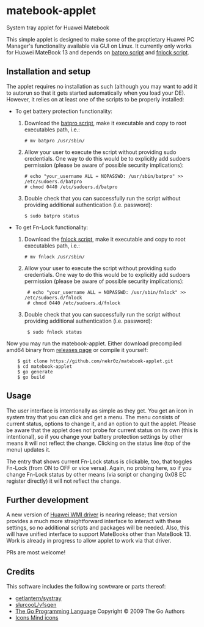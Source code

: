 # matebook-applet
System tray applet for Huawei Matebook

This simple applet is designed to make some of the proptietary Huawei PC Manager's functionality available via GUI on Linux. It currently only works for Huawei MateBook 13 and depends on [batpro script](https://github.com/nekr0z/linux-on-huawei-matebook-13-2019/blob/master/batpro) and [fnlock script](https://github.com/nekr0z/linux-on-huawei-matebook-13-2019/blob/master/fnlock).

## Installation and setup
The applet requires no installation as such (although you may want to add it to autorun so that it gets started automatically when you load your DE). However, it relies on at least one of the scripts to be properly installed:

* To get battery protection functionality:

    1. Download the [batpro script](https://github.com/nekr0z/linux-on-huawei-matebook-13-2019/blob/master/batpro), make it executable and copy to root executables path, i.e.:
        ```
        # mv batpro /usr/sbin/
        ```
    2. Allow your user to execute the script without providing sudo credentials. One way to do this would be to explicitly add sudoers permission (please be aware of possible security implications):
        ```
        # echo "your_username ALL = NOPASSWD: /usr/sbin/batpro" >> /etc/sudoers.d/batpro
        # chmod 0440 /etc/sudoers.d/batpro
        ```
  3. Double check that you can successfully run the script without providing additional authentication (i.e. password):
        ```
        $ sudo batpro status
        ```
* To get Fn-Lock functionality:

    1. Download the [fnlock script](https://github.com/nekr0z/linux-on-huawei-matebook-13-2019/blob/master/fnlock), make it executable and copy to root executables path, i.e.:
        ```
        # mv fnlock /usr/sbin/
        ```
    2. Allow your user to execute the script without providing sudo credentials. One way to do this would be to explicitly add sudoers permission (please be aware of possible security implications):

            # echo "your_username ALL = NOPASSWD: /usr/sbin/fnlock" >> /etc/sudoers.d/fnlock
            # chmod 0440 /etc/sudoers.d/fnlock

    3. Double check that you can successfully run the script without providing additional authentication (i.e. password):

            $ sudo fnlock status

Now you may run the matebook-applet. Either download precompiled amd64 binary from [releases page](https://github.com/nekr0z/matebook-applet/releases) or compile it yourself:

        $ git clone https://github.com/nekr0z/matebook-applet.git
        $ cd matebook-applet
        $ go generate
        $ go build

## Usage
The user interface is intentionally as simple as they get. You get an icon in system tray that you can click and get a menu. The menu consists of current status, options to change it, and an option to quit the applet. Please be aware that the applet does not probe for current status on its own (this is intentional), so if you change your battery protection settings by other means it will not reflect the change. Clicking on the status line (top of the menu) updates it.

The entry that shows current Fn-Lock status is clickable, too, that toggles Fn-Lock (from ON to OFF or vice versa). Again, no probing here, so if you change Fn-Lock status by other means (via script or changing 0x08 EC register directly) it will not reflect the change.

## Further development
A new version of [Huawei WMI driver](https://github.com/aymanbagabas/Huawei-WMI) is nearing release; that version provides a much more straightforward interface to interact with these settings, so no additional scripts and packages will be needed. Also, this will have unified interface to support MateBooks other than MateBook 13. Work is already in progress to allow applet to work via that driver.

PRs are most welcome!

## Credits
This software includes the following sowtware or parts thereof:
* [getlantern/systray](https://github.com/getlantern/systray)
* [slurcooL/vfsgen](https://github.com/shurcooL/vfsgen)
* [The Go Programming Language](https://golang.org) Copyright © 2009 The Go Authors
* [Icons Mind icons](https://iconsmind.com)
